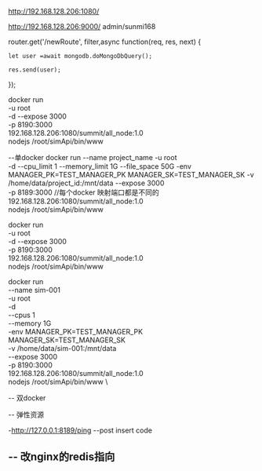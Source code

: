 http://192.168.128.206:1080/

http://192.168.128.206:9000/
admin/sunmi168

router.get('/newRoute', filter,async function(req, res, next) {
    
    
    let user =await mongodb.doMongoDbQuery();

    res.send(user);



  });


  docker run   \
    -u root   \
    -d --expose 3000  \
    -p 8190:3000  \
    192.168.128.206:1080/summit/all_node:1.0   \
    nodejs /root/simApi/bin/www 


--单docker 
 docker run 
    --name project_name
    -u root   
    -d 
    --cpu_limit 1
    --memory_limit 1G
    --file_space 50G
    -env MANAGER_PK=TEST_MANAGER_PK MANAGER_SK=TEST_MANAGER_SK
    -v /home/data/project_id:/mnt/data
    --expose 3000  
    -p 8189:3000   //每个docker 映射端口都是不同的
    192.168.128.206:1080/summit/all_node:1.0  
    nodejs /root/simApi/bin/www


  docker run   \
    -u root   \
    -d --expose 3000  \
    -p 8190:3000  \
    192.168.128.206:1080/summit/all_node:1.0   \
    nodejs /root/simApi/bin/www 

docker run \
    --name sim-001 \
    -u root   \
    -d  \
    --cpus 1 \
    --memory 1G \
    -env MANAGER_PK=TEST_MANAGER_PK MANAGER_SK=TEST_MANAGER_SK \
    -v /home/data/sim-001:/mnt/data \
    --expose 3000   \
    -p 8190:3000   \
    192.168.128.206:1080/summit/all_node:1.0   \
    nodejs /root/simApi/bin/www  \


-- 双docker

-- 弹性资源

-http://127.0.0.1:8189/ping
--post insert code

-- 改nginx的redis指向
-- 
